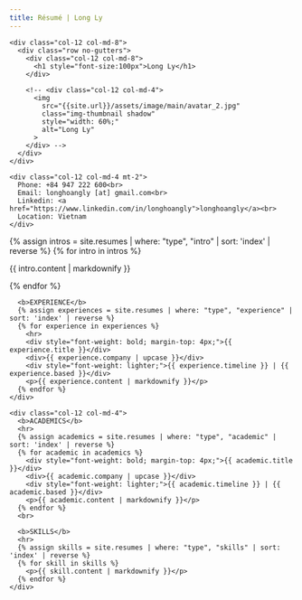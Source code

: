 ```yaml
---
title: Résumé | Long Ly
---
```


<div class="container resume">
  <div class="row no-gutters">

    <div class="col-12 col-md-8">
      <div class="row no-gutters">
        <div class="col-12 col-md-8">
          <h1 style="font-size:100px">Long Ly</h1>
        </div>

        <!-- <div class="col-12 col-md-4">
          <img
            src="{{site.url}}/assets/image/main/avatar_2.jpg"
            class="img-thumbnail shadow"
            style="width: 60%;"
            alt="Long Ly"
          >
        </div> -->
      </div>
    </div>

    <div class="col-12 col-md-4 mt-2">
      Phone: +84 947 222 600<br>
      Email: longhoangly [at] gmail.com<br>
      Linkedin: <a href="https://www.linkedin.com/in/longhoangly">longhoangly</a><br>
      Location: Vietnam
    </div>

  </div>

  <div class="row no-gutters mt-4">
    <div class="col-12 col-md-8 pe-5">
      {% assign intros = site.resumes | where: "type", "intro" | sort: 'index' | reverse %}
      {% for intro in intros %}
        <p>{{ intro.content | markdownify }}</p>
      {% endfor %}
      <br>

      <b>EXPERIENCE</b>
      {% assign experiences = site.resumes | where: "type", "experience" | sort: 'index' | reverse %}
      {% for experience in experiences %}
        <hr>
        <div style="font-weight: bold; margin-top: 4px;">{{ experience.title }}</div>
        <div>{{ experience.company | upcase }}</div>
        <div style="font-weight: lighter;">{{ experience.timeline }} | {{ experience.based }}</div>
        <p>{{ experience.content | markdownify }}</p>
      {% endfor %}
    </div>

    <div class="col-12 col-md-4">
      <b>ACADEMICS</b>
      <hr>
      {% assign academics = site.resumes | where: "type", "academic" | sort: 'index' | reverse %}
      {% for academic in academics %}
        <div style="font-weight: bold; margin-top: 4px;">{{ academic.title }}</div>
        <div>{{ academic.company | upcase }}</div>
        <div style="font-weight: lighter;">{{ academic.timeline }} | {{ academic.based }}</div>
        <p>{{ academic.content | markdownify }}</p>
      {% endfor %}
      <br>

      <b>SKILLS</b>
      <hr>
      {% assign skills = site.resumes | where: "type", "skills" | sort: 'index' | reverse %}
      {% for skill in skills %}
        <p>{{ skill.content | markdownify }}</p>
      {% endfor %}
    </div>

  </div>
</div>
<br>
